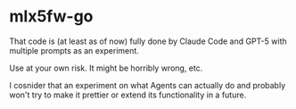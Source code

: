 # mlx5fw-go
That code is (at least as of now) fully done by Claude Code and GPT-5 with multiple prompts as an experiment.

Use at your own risk. It might be horribly wrong, etc.

I cosnider that an experiment on what Agents can actually do and probably won't try to make it prettier or extend its functionality in a future.

